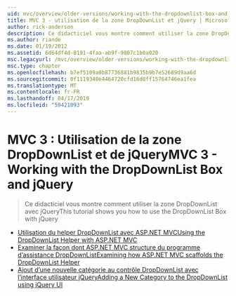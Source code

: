 ```yaml
---
uid: mvc/overview/older-versions/working-with-the-dropdownlist-box-and-jquery/index
title: MVC 3 - utilisation de la zone DropDownList et jQuery | Microsoft Docs
author: rick-anderson
description: Ce didacticiel vous montre comment utiliser la zone DropDownList avec jQuery
ms.author: riande
ms.date: 01/19/2012
ms.assetid: 6d64df4d-8191-4faa-ab9f-9807c1b0a020
msc.legacyurl: /mvc/overview/older-versions/working-with-the-dropdownlist-box-and-jquery
msc.type: chapter
ms.openlocfilehash: b7ef5109a0b87736881b9835b9b7e52689d9aa6d
ms.sourcegitcommit: 0f1119340e4464720cfd16d0ff15764746ea1fea
ms.translationtype: MT
ms.contentlocale: fr-FR
ms.lasthandoff: 04/17/2019
ms.locfileid: "59421093"
---
```

# <a name="mvc-3---working-with-the-dropdownlist-box-and-jquery"></a><span data-ttu-id="56e43-103">MVC 3 : Utilisation de la zone DropDownList et de jQuery</span><span class="sxs-lookup"><span data-stu-id="56e43-103">MVC 3 - Working with the DropDownList Box and jQuery</span></span>

> <span data-ttu-id="56e43-104">Ce didacticiel vous montre comment utiliser la zone DropDownList avec jQuery</span><span class="sxs-lookup"><span data-stu-id="56e43-104">This tutorial shows you how to use the DropDownList Box with jQuery</span></span>


- [<span data-ttu-id="56e43-105">Utilisation du helper DropDownList avec ASP.NET MVC</span><span class="sxs-lookup"><span data-stu-id="56e43-105">Using the DropDownList Helper with ASP.NET MVC</span></span>](using-the-dropdownlist-helper-with-aspnet-mvc.md)
- [<span data-ttu-id="56e43-106">Examiner la façon dont ASP.NET MVC structure du programme d’assistance DropDownList</span><span class="sxs-lookup"><span data-stu-id="56e43-106">Examining how ASP.NET MVC scaffolds the DropDownList Helper</span></span>](examining-how-aspnet-mvc-scaffolds-the-dropdownlist-helper.md)
- [<span data-ttu-id="56e43-107">Ajout d’une nouvelle catégorie au contrôle DropDownList avec l’interface utilisateur jQuery</span><span class="sxs-lookup"><span data-stu-id="56e43-107">Adding a New Category to the DropDownList using jQuery UI</span></span>](adding-a-new-category-to-the-dropdownlist-using-jquery-ui.md)
